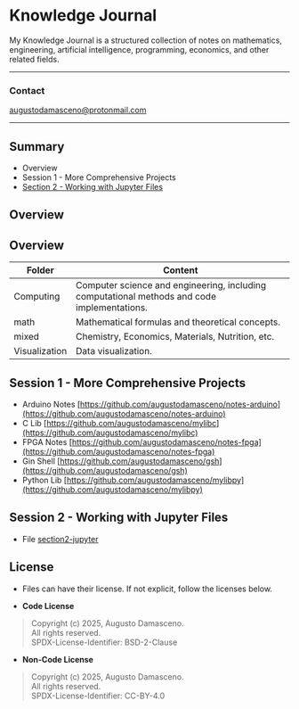 # Knowledge Journal

My Knowledge Journal is a structured collection of notes on mathematics, engineering, artificial intelligence, programming, economics, and other related fields.

---

### Contact

[augustodamasceno@protonmail.com](mailto:augustodamasceno@protonmail.com)

---

## Summary  

* Overview  
* Session 1 -  More Comprehensive Projects  
* [Section 2 - Working with Jupyter Files](section2-jupyter.md)  


## Overview  

## Overview  

| Folder      | Content                                                                 |
|-------------|-------------------------------------------------------------------------|
| Computing   | Computer science and engineering, including computational methods and code implementations. |
| math        | Mathematical formulas and theoretical concepts.                        |
| mixed       | Chemistry, Economics, Materials, Nutrition, etc.                       |
| Visualization | Data visualization.                                                    |


## **Session 1 -  More Comprehensive Projects** 

* Arduino Notes  [https://github.com/augustodamasceno/notes-arduino](https://github.com/augustodamasceno/notes-arduino)  
* C Lib  [https://github.com/augustodamasceno/mylibc](https://github.com/augustodamasceno/mylibc)  
* FPGA Notes   [https://github.com/augustodamasceno/notes-fpga](https://github.com/augustodamasceno/notes-fpga)  
* Gin Shell [https://github.com/augustodamasceno/gsh](https://github.com/augustodamasceno/gsh)  
* Python Lib  [https://github.com/augustodamasceno/mylibpy](https://github.com/augustodamasceno/mylibpy)  


## **Session 2 - Working with Jupyter Files**

* File [section2-jupyter](section2-jupyter.md)



## License

* Files can have their license. If not explicit, follow the licenses below.  


* **Code License**

> Copyright (c) 2025, Augusto Damasceno.  
All rights reserved.   
SPDX-License-Identifier: BSD-2-Clause


* **Non-Code License**

> Copyright (c) 2025, Augusto Damasceno.  
All rights reserved.  
SPDX-License-Identifier: CC-BY-4.0  



